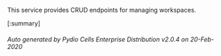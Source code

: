 






This service provides CRUD endpoints for managing workspaces.

[:summary]

###### Auto generated by Pydio Cells Enterprise Distribution v2.0.4 on 20-Feb-2020
